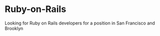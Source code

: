Ruby-on-Rails
=============

Looking for Ruby on Rails developers for a position in San Francisco and Brooklyn